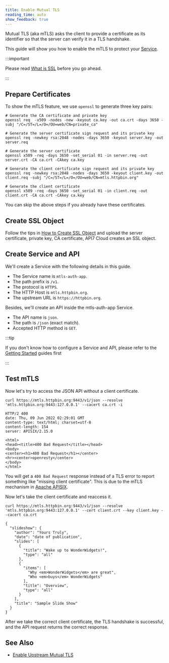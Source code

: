 ```yaml
---
title: Enable Mutual TLS
reading_time: auto
show_feedback: true
---
```


Mutual TLS (aka mTLS) asks the client to provide a certificate as its
identifier so that the server can verify it in a TLS handshake.

This guide will show you how to enable the mTLS to protect your [Service](../../concepts/service.md).

:::important

Please read [What is SSL](../../concepts/ssl.md) before you go ahead.

:::

Prepare Certificates
--------------------

To show the mTLS feature, we use `openssl` to generate three key pairs:

```shell
# Generate the CA certificate and private key
openssl req  -x509 -nodes -new -keyout ca.key -out ca.crt -days 3650 -subj "/C=/ST=/L=/O=/OU=web/CN=private_ca"

# Generate the server certificate sign request and its private key
openssl req -newkey rsa:2048 -nodes -days 3650 -keyout server.key -out server.req

# Generate the server certificate
openssl x509 -req -days 3650 -set_serial 01 -in server.req -out server.crt -CA ca.crt -CAkey ca.key

# Generate the client certificate sign request and its private key
openssl req -newkey rsa:2048 -nodes -days 3650 -keyout client.key -out client.req -subj "/C=/ST=/L=/O=/OU=web/CN=mtls.httpbin.org"

# Generate the client certificate
openssl x509 -req -days 3650 -set_serial 01 -in client.req -out client.crt -CA ca.crt -CAkey ca.key
```

You can skip the above steps if you already have these certificates.

Create SSL Object
-----------------

Follow the tips in [How to Create SSL Object](../../concepts/ssl.md#how-to-create-ssl-object) and upload the server certificate, private key, CA certificate, API7 Cloud
creates an SSL object.

Create Service and API
--------------------------

We'll create a Service with the following details in this guide.

* The Service name is `mtls-auth-app`.
* The path prefix is `/v1`.
* The protocol is `HTTPS`.
* The HTTP Host is `mtls.httpbin.org`.
* The upstream URL is `https://httpbin.org`.

Besides, we'll create an API inside the mtls-auth-app Service.

* The API name is `json`.
* The path is `/json` (exact match).
* Accepted HTTP method is `GET`.

:::tip

If you don't know how to configure a Service and API, please refer to the [Getting Started](../../getting-started)
guides first

:::

Test mTLS
---------

Now let's try to access the JSON API without a client certificate.

```shell
curl https://mtls.httpbin.org:9443/v1/json --resolve 'mtls.httpbin.org:9443:127.0.0.1' --cacert ca.crt -i
```

```shell
HTTP/2 400
date: Thu, 09 Jun 2022 02:29:01 GMT
content-type: text/html; charset=utf-8
content-length: 154
server: APISIX/2.15.0

<html>
<head><title>400 Bad Request</title></head>
<body>
<center><h1>400 Bad Request</h1></center>
<hr><center>openresty</center>
</body>
</html>
```

You will get a `400 Bad Request` response instead of a TLS error to report something like
"missing client certificate". This is due to the mTLS mechanism in [Apache APISIX](https://apisix.apache.org/).

Now let's take the client certificate and reaccess it.

```shell
curl https://mtls.httpbin.org:9443/v1/json --resolve 'mtls.httpbin.org:9443:127.0.0.1' --cert client.crt --key client.key --cacert ca.crt
```

```shell
{
  "slideshow": {
    "author": "Yours Truly",
    "date": "date of publication",
    "slides": [
      {
        "title": "Wake up to WonderWidgets!",
        "type": "all"
      },
      {
        "items": [
          "Why <em>WonderWidgets</em> are great",
          "Who <em>buys</em> WonderWidgets"
        ],
        "title": "Overview",
        "type": "all"
      }
    ],
    "title": "Sample Slide Show"
  }
}
```

After we take the correct client certificate, the TLS handshake is successful, and the API request returns
the correct response.

See Also
--------

* [Enable Upstream Mutual TLS](./enable-upstream-mutual-tls.md)
